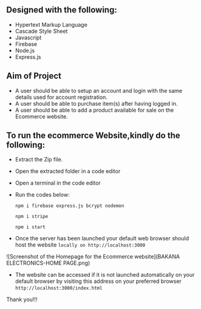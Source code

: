 ## Designed with the following:
- Hypertext Markup Language 
- Cascade Style Sheet
- Javascript
- Firebase
- Node.js
- Express.js

## Aim of Project

- A user should be able to setup an account and login with the same details used for account registration.
- A user should be able to purchase item(s) after having logged in.
- A user should be able to add a product available for sale on the Ecommerce website.

## To run the ecommerce Website,kindly do the following:

- Extract the Zip file. 
- Open the extracted folder in a code editor
- Open a terminal in the code editor
- Run the codes below:
	
	```
	npm i firebase express.js bcrypt nodemon
	```

	```
	npm i stripe
	```
	
	```
	npm i start
	```
- Once the server has been launched your default web browser should host the website `locally on http://localhost:3000`

![Screenshot of the Homepage for the Ecommerce website](BAKANA ELECTRONICS-HOME PAGE.png)


- The website can be accessed if it is not launched automatically on your default browser by visiting this address on your preferred browser `http://localhost:3000/index.html` 



Thank you!!!
